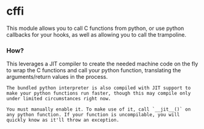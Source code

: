 # cffi

This module allows you to call C functions from python, or use python callbacks for your hooks, as well as allowing you to call the trampoline.

### How?
This leverages a JIT compiler to create the needed machine code on the fly to wrap the C functions and call your python function, translating the arguments/return values in the process.

```admonish tip title="Python functions can JIT"
The bundled python interpreter is also compiled with JIT support to make your python functions run faster, though this may compile only under limited circumstances right now.

You must manually enable it. To make use of it, call `__jit__()` on any python function. If your function is uncompilable, you will quickly know as it'll throw an exception.
```
